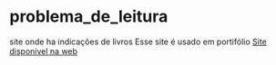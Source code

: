 # problema_de_leitura
site onde ha indicações de livros
Esse site é usado em portifólio 
<a href="https://github.com/kfrural/problema_de_leitura.git">Site disponivel na web</a>
